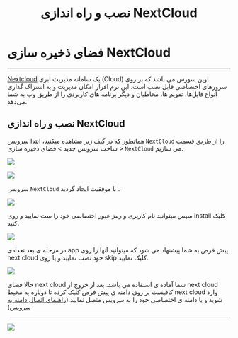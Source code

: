 ﻿---
title: "نصب و راه اندازی NextCloud"
sidebar_label: "نصب و راه اندازی"
description: "Nextcloud یک سامانه مدیریت ابری (Cloud) اوپن سورس می باشد که بر روی سرورهای اختصاصی قابل نصب است. این نرم افزار امکان مدیریت و به اشتراک گذاری انواع فایل‌ها، تقویم ها، مخاطبان و دیگر برنامه های کاربردی را از طریق وب به شما می‌دهد."
---

# فضای ذخیره سازی NextCloud
---

[Nextcloud](https://chabokan.net/products/storage/nextcloud/) یک سامانه مدیریت ابری (Cloud) اوپن سورس می باشد که بر روی سرورهای اختصاصی قابل نصب است. این نرم افزار امکان مدیریت و به اشتراک گذاری انواع فایل‌ها، تقویم ها، مخاطبان و دیگر برنامه های کاربردی را از طریق وب به شما می‌دهد.

## نصب و راه اندازی NextCloud

همانطور که در گیف زیر مشاهده میکنید، ابتدا سرویس `NextCloud` را از طریق قسمت ساخت سرویس جدید > فضای ذخیره سازی > `NextCloud` می سازیم.

![](https://s1.chabokan.net/docs/gifs/nextcloud-install.gif)

![](https://s1.chabokan.net/docs/images/nexdcloud-start-1.png)

سرویس `NextCloud` با موفقیت ایجاد گردید .

![](https://s1.chabokan.net/docs/images/nexdcloud-start-2.png)

سپس میتوانید نام کاربری و رمز عبور اختصاصی خود را ست نمایید و روی install کلیک کنید.

![](https://s1.chabokan.net/docs/images/next_cloud_3.png)

در مرحله ی بعد تعدادی app پیش فرض به شما پیشنهاد می شود که میتوانید آنها را روی next cloud خود نصب نمایید و یا روی skip کلیک نمایید.

![](https://s1.chabokan.net/docs/images/next_cloud_4.png)

حالا فضای next cloud شما آماده ی استفاده می باشد. بعد از خروج از next cloud کافیست بر روی دامنه ی پیش فرض کلیک کرده تا دوباره به محیط next cloud وارد شوید و یا دامنه ی اختصاصی خود را به سرویس متصل نمایید.([راهنمای اتصال دامنه به سرویس](https://docs.chabokan.net/features/domains/))

---
<a href="https://hub.chabokan.net/fa/services/create/nextcloud" ><img src="https://s1.chabokan.net/docs/images/nextcloud-banner.png" /></a>